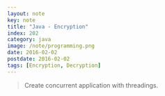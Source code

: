 ```yaml
---
layout: note
key: note
title: "Java - Encryption"
index: 202
category: java
image: /note/programming.png
date: 2016-02-02
postdate: 2016-02-02
tags: [Encryption, Decryption]
---
```


> Create concurrent application with threadings.
